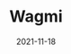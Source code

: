 ---
slug: "wagmi"
date: "2021-11-18"
title: "Wagmi"
logline: "We are gonna make it is a community driven token ecosystem"
cta: "https://wagmionsolana.com/"
logo: img/wagmi.png
category: dex, nft, spl
status: building
website: https://wagmionsolana.com/
twitter: https://twitter.com/WAGMI_Sol
discord: https://discord.gg/wagmi
---